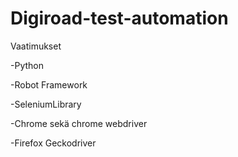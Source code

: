 ﻿# Digiroad-test-automation

Vaatimukset

  -Python
   
  -Robot Framework
    
  -SeleniumLibrary
    
  -Chrome sekä chrome webdriver  

  -Firefox Geckodriver
